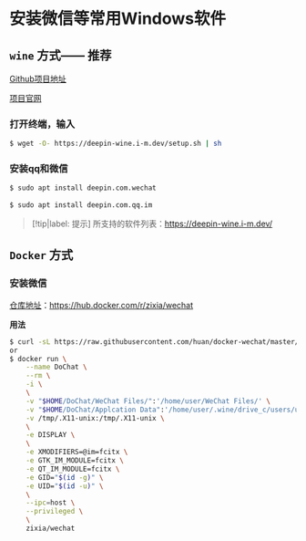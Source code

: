 # 安装微信等常用Windows软件

## `wine` 方式—— 推荐

[Github项目地址](https://github.com/zq1997/deepin-wine)

[项目官网](https://deepin-wine.i-m.dev/)

### 打开终端，输入

```bash
$ wget -O- https://deepin-wine.i-m.dev/setup.sh | sh
```

### 安装qq和微信

```bash
$ sudo apt install deepin.com.wechat
	
$ sudo apt install deepin.com.qq.im
```

> [!tip|label: 提示]
> 所支持的软件列表：https://deepin-wine.i-m.dev/

## `Docker` 方式

### 安装微信

[仓库地址](https://hub.docker.com/r/zixia/wechat)：https://hub.docker.com/r/zixia/wechat

**用法**

```bash
$ curl -sL https://raw.githubusercontent.com/huan/docker-wechat/master/dochat.sh | bash
or
$ docker run \
    --name DoChat \
    --rm \
    -i \
    \
    -v "$HOME/DoChat/WeChat Files/":'/home/user/WeChat Files/' \
    -v "$HOME/DoChat/Applcation Data":'/home/user/.wine/drive_c/users/user/Application Data/' \
    -v /tmp/.X11-unix:/tmp/.X11-unix \
    \
    -e DISPLAY \
    \
    -e XMODIFIERS=@im=fcitx \
    -e GTK_IM_MODULE=fcitx \
    -e QT_IM_MODULE=fcitx \
    -e GID="$(id -g)" \
    -e UID="$(id -u)" \
    \
    --ipc=host \
    --privileged \
    \
    zixia/wechat
```
